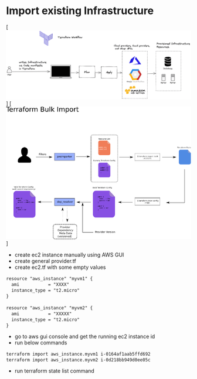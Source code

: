 # Import existing Infrastructure

[![Watch the video](2.png)]
[![Watch the video](1.png)]

- create ec2 instance manually using AWS GUI
- create general provider.tf
- create ec2.tf with some empty values

```
resource "aws_instance" "myvm1" {
  ami           = "XXXX"
  instance_type = "t2.micro"
}

resource "aws_instance" "myvm2" {
  ami           = "XXXXX"
  instance_type = "t2.micro"
}
```

- go  to aws gui console and get the running ec2 instance id
- run below commands

```
terraform import aws_instance.myvm1 i-0164af1aab5ffd692
terraform import aws_instance.myvm2 i-0d218bb949d0ee05c
```
- run terraform state list command